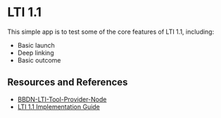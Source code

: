 # LTI 1.1
This simple app is to test some of the core features of LTI 1.1, including:
- Basic launch
- Deep linking
- Basic outcome

## Resources and References
- [BBDN-LTI-Tool-Provider-Node](https://github.com/blackboard/BBDN-LTI-Tool-Provider-Node)
- [LTI 1.1 Implementation Guide](https://www.imsglobal.org/specs/ltiv1p1/implementation-guide)